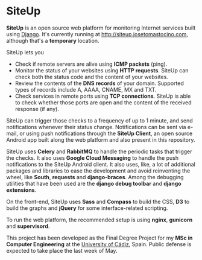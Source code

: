 SiteUp
======

__SiteUp__ is an open source web platform for monitoring Internet services built using [Django](http://djangoproject.com). It's currently running at http://siteup.josetomastocino.com, although that's a __temporary__ location.

SiteUp lets you

* Check if remote servers are alive using __ICMP packets__ (ping).
* Monitor the status of your websites using __HTTP requests__. SiteUp can check both the status code and the content of your websites.
* Review the contents of the __DNS records__ of your domain. Supported types of records include A, AAAA, CNAME, MX and TXT.
* Check services in remote ports using __TCP connections__. SiteUp is able to check whether those ports are open and the content of the received response (if any).

SiteUp can trigger those checks to a frequency of up to 1 minute, and send notifications whenever their status change. Notifications can be sent via e-mail, or using push notifications through the __SiteUp Client__, an open source Android app built along the web platform and also present in this repository.

SiteUp uses __Celery__ and __RabbitMQ__ to handle the periodic tasks that trigger the checks. It also uses __Google Cloud Messaging__ to handle the push notifications to the SiteUp Android client. It also uses, like, a lot of additional packages and libraries to ease the development and avoid reinventing the wheel, like __South__, __requests__ and __django-braces__. Among the debugging utilities that have been used are the __django debug toolbar__ and __django extensions__.

On the front-end, SiteUp uses __Sass__ and __Compass__ to build the CSS, __D3__ to build the graphs and __jQuery__ for some interface-related scripting.

To run the web platform, the recommended setup is using __nginx__, __gunicorn__ and __supervisord__.

This project has been developed as the Final Degree Project for my __MSc in Computer Engineering__ at the [University of Cádiz](http://uca.es), Spain. Public defense is expected to take place the last week of May.

